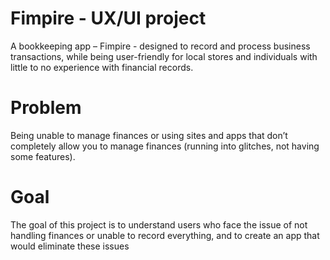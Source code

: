 # Fimpire - UX/UI project

A bookkeeping app – Fimpire - designed to record and process business transactions, while being user-friendly for local stores and individuals with little to no 
experience with financial records.

# Problem 
Being unable to manage finances or using sites and apps that don’t completely allow you to manage finances (running into glitches, not having some 
features).

# Goal
The goal of this project is to understand users who face the issue of not handling finances or unable to record everything, and to create an app that would 
eliminate these issues
